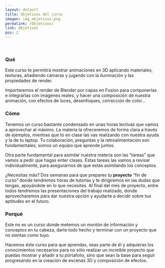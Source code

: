 ```yaml
---
layout: default
title: Objetivos del curso
imagen: img_objetivos.png
permalink: /Objetivos/
link: Objetivos
pos: 2
---
```

&nbsp;

### Qué

Este curso te permitirá mostrar animaciones en 3D aplicando materiales, texturas, añadiendo cámaras y jugando con la iluminación y las propiedades de render. 

Importaremos el render de Blender por capas en Fusion para componerlas e integrarlas con imágenes reales, y hacer una composición de nuestra animación, con efectos de luces, desenfoques, corrección de color…

### Cómo

Tenemos un curso bastante condensado en unas horas lectivas que vamos a aprovechar al máximo. La materia la ofreceremos de forma clara a través de ejemplos, mientras que tú en clase las vas realizando con nuestra ayuda y la de tu laptop. Tu colaboración, preguntas y la retroalimentación son fundamentales; somos un equipo que aprende juntos.

Otra parte fundamental para asimilar nuestra materia son las “tareas” que vamos a pedir que hagas enter clases. Éstas tareas las vamos a <span class="spanYellow">revisar individualmente</span>, para asegurarnos de que estás asimilando los conceptos. 

¿Necesitas más? Dos semanas para que prepares tu **proyecto** “fin de curso” donde tendremos horas de tutorías y te dirigiremos en las dudas que tengas, apoyándote en lo que necesites. Al final del mes de proyecto, entre todos tendremos las presentaciones del trabajo realizado, donde aprovecharemos para dar nuestra opción y ayudarte a decidir sobre tus aptitudes en el futuro.

### Porqué

Este no es un curso donde metemos un montón de información y conceptos en tu cabeza, darte todo hecho y terminar con un proyecto que no sientas como tuyo. 

Hacemos éste curso para que aprendas, seas parte de él y adquieras los conocimientos necesarios para no sólo realizar un increíble proyecto que puedas mostrar y añadir a tu portafolio, sino que sean <span class="spanYellow">la base para seguir progresando en la creación de escenas 3D  y composición de efectos.</span>

